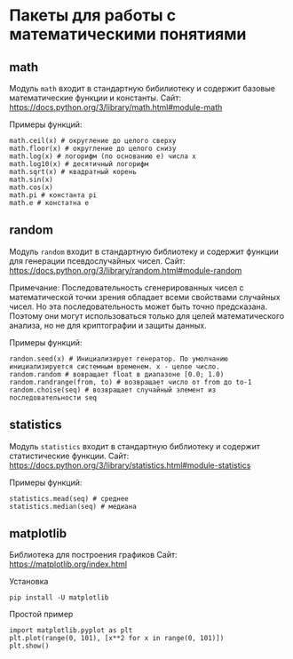 # Пакеты для работы с математическими понятиями

## math
Модуль `math` входит в стандартную бибилиотеку и содержит базовые математические функции и константы.
Сайт: https://docs.python.org/3/library/math.html#module-math

Примеры функций:

    math.ceil(x) # округление до целого сверху
    math.floor(x) # округление до целого снизу
    math.log(x) # логорифм (по основанию e) числа x
    math.log10(x) # десятичный логорифм
    math.sqrt(x) # квадратный корень
    math.sin(x)
    math.cos(x)
    math.pi # константа pi
    math.e # констатна e

## random
Модуль `random` входит в стандартную библиотеку и содержит функции для генерации псевдослучайных чисел.
Сайт: https://docs.python.org/3/library/random.html#module-random

Примечание: Последовательность сгенерированных чисел с математической точки зрения обладает всеми свойствами случайных чисел.
Но эта последовательность может быть точно предсказана. Поэтому они могут использоваться только для целей математического
анализа, но не для криптографии и защиты данных.

Примеры функций:

    randon.seed(x) # Инициализирует генератор. По умолчанию инициализируется системным временем. x - целое число.
    random.random # вовращает float в диапазоне [0.0; 1.0)
    random.randrange(from, to) # возвращает число от from до to-1
    random.choise(seq) # возвращает случайный элемент из последовательности seq

## statistics
Модуль `statistics` входит в стандартную библиотеку и содержит статистические функции.
Сайт: https://docs.python.org/3/library/statistics.html#module-statistics

Примеры функций:

    statistics.mead(seq) # среднее
    statistics.median(seq) # медиана

## matplotlib
Библиотека для построения графиков
Сайт: https://matplotlib.org/index.html

Установка

    pip install -U matplotlib

Простой пример

    import matplotlib.pyplot as plt
    plt.plot(range(0, 101), [x**2 for x in range(0, 101)])
    plt.show()
    
